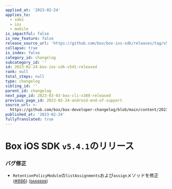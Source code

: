 ```yaml
---
applied_at: '2023-02-24'
applies_to:
  - sdks
  - ios
  - mobile
is_impactful: false
is_new_feature: false
release_source_url: 'https://github.com/box/box-ios-sdk/releases/tag/v5.4.1'
collapse: true
is_index: false
category_id: changelog
subcategory_id: ''
id: 2023-02-24-box-ios-sdk-v541-released
rank: null
total_steps: null
type: changelog
sibling_id: ''
parent_id: changelog
next_page_id: 2023-03-03-box-cli-v380-released
previous_page_id: 2023-02-24-android-end-of-support
source_url: >-
  https://github.com/box/box-developer-changelog/blob/main/content/2023/02-24-box-ios-sdk-v541-released.md
published_at: '2023-02-24'
fullyTranslated: true
---
```

# Box iOS SDK `v5.4.1`のリリース

### バグ修正

* `RetentionPolicyModule`の`listAssignments`および`assign`メソッドを修正 ([#886][1]) ([`b668888`][2])

[1]: https://github.com/box/box-ios-sdk/issues/886

[2]: https://github.com/box/box-ios-sdk/commit/b668888f35136dd1239526b70cc31a10bdd04744
